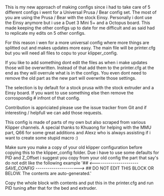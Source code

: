 This is my new approach of making configs since i had to take care of 5 different configs i went for a Universal Prusa / Bear config set.
The most of you are using the Prusa / Bear with the stock Einsy. Personally i dont use the Einsy anymore but i use a Duet 3 Mini 5+ and a Octopus board.
This made keeping the other configs up to date for me difficult and as said had to replicate my edits on 5 other configs.

For this reason i wen for a more universal config where more things are splitted out and makes updates more easy.
The main file will be printer.cfg but you will need all files to copu to your klipper_config.

If you like to add something dont edit the files as when i make updates those will be overwritten.
Instead of that add them to the printer.cfg at the end as they will overrule what is in the configs.
You even dont need to remove the old part as the new part will overwrite those settings.

The selection is by default for a stock prusa with the stock extruder and a Einsy board.
If you want to use something else then remove the corrospondig # infront of that config.

Contribution is appriciated please use the issue tracker from Git and if interesting / helpfull we can add those requests.

This config is made of parts of my own but also scraped from various Klipper channels.
A special thanks to Khuaong for helping with the MMU part, Q66 for some great additions and Alexz who is always assisting if i want to create some stupid macro :)

Make sure you make a copy of your old klipper configuration before copying this to the klipper_config folder.
Due i have to use some defaults for PID and Z_Offset i suggest you copy from your old config the part that say's do not edit like the following example
'#*# <---------------------- SAVE_CONFIG ---------------------->
#*# DO NOT EDIT THIS BLOCK OR BELOW. The contents are auto-generated.'

Copy the whole block with contents and put this in the printer.cfg and run PID tuning after that for the bed and extruder.
